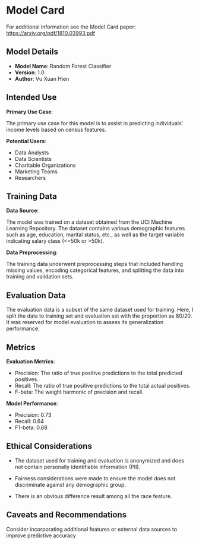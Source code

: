 # Model Card

For additional information see the Model Card paper: https://arxiv.org/pdf/1810.03993.pdf

## Model Details

- **Model Name**: Random Forest Classifier
- **Version**: 1.0
- **Author**: Vu Xuan Hien


## Intended Use

**Primary Use Case**:

The primary use case for this model is to assist in predicting individuals' income levels based on census features.

**Potential Users**:

- Data Analysts
- Data Scientists
- Charitable Organizations
- Marketing Teams
- Researchers

## Training Data

**Data Source**:

The model was trained on a dataset obtained from the UCI Machine Learning Repository. The dataset contains various demographic features such as age, education, marital status, etc., as well as the target variable indicating salary class (<=50k or >50k).

**Data Preprocessing**:

The training data underwent preprocessing steps that included handling missing values, encoding categorical features, and splitting the data into training and validation sets.
## Evaluation Data

The evaluation data is a subset of the same dataset used for training. Here, I split the data to training set and evaluation set with the proportion as 80/20. It was reserved for model evaluation to assess its generalization performance.


## Metrics
**Evaluation Metrics**:

- Precision: The ratio of true positive predictions to the total predicted positives.
- Recall: The ratio of true positive predictions to the total actual positives.
- F-beta: The weight harmonic of precision and recall.

**Model Performance**:

- Precision: 0.73
- Recall: 0.64
- F1-beta: 0.68

## Ethical Considerations
- The dataset used for training and evaluation is anonymized and does not contain personally identifiable information (PII).

- Fairness considerations were made to ensure the model does not discriminate against any demographic group.

- There is an obvious difference result among all the race feature.
## Caveats and Recommendations
Consider incorporating additional features or external data sources to improve predictive accuracy